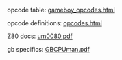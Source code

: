 
opcode table: 
[gameboy_opcodes.html](http://www.pastraiser.com/cpu/gameboy/gameboy_opcodes.html)

opcode definitions:
[opcodes.html](http://gameboy.mongenel.com/dmg/opcodes.html)

Z80 docs:
[um0080.pdf](http://www.zilog.com/force_download.php?filepath=YUhSMGNEb3ZMM2QzZHk1NmFXeHZaeTVqYjIwdlpHOWpjeTk2T0RBdmRXMHdNRGd3TG5Ca1pnPT0=)

gb specifics:
[GBCPUman.pdf](http://marc.rawer.de/Gameboy/Docs/GBCPUman.pdf)
